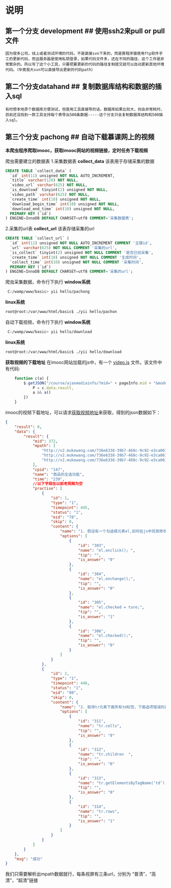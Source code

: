 说明
====
## 第一个分支 development ##  **使用ssh2来pull or pull 文件**
    因为很多公司，线上或者测试环境的代码，不是直接svn下来的，而是靠程序猿使用ftp软件手工的更新代码，而且服务器是使用私钥登录，如果代码文件多，还在不同的路径，这个工作是非常繁杂的。所以写了这个小工具，只要把要更新的代码的路径复制提交就可以自动更新其他环境代码。（毕竟我大svn可以直接导出更新的代码path）

## 第二个分支datahand ## **复制数据库结构和数据的插入sql**
    有时想本地弄个数据库方便测试，但是用工具直接导的话，数据库如果比较大，则会非常耗时，目前还没找到一款工具支持每个表导出500条数据-----这个分支只会复制数据库结构和500插入sql。

## 第三个分支 pachong ##  **自动下载慕课网上的视频**
**本爬虫程序爬取imooc，获取imooc网站的视频链接，定时任务下载视频**

爬虫需要建立的数据表
1.采集数据表  **collect_data**
  该表用于存储采集的数据
``` sql
CREATE TABLE `collect_data` (
  `id` int(11) unsigned NOT NULL AUTO_INCREMENT,
  `title` varchar(128) NOT NULL,
  `video_url` varchar(625) NOT NULL,
  `is_download` tinyint(2) unsigned NOT NULL,
  `video_path` varchar(625) NOT NULL,
  `create_time` int(10) unsigned NOT NULL,
  `download_begin_time` int(10) unsigned NOT NULL,
  `download_end_time` int(10) unsigned NOT NULL,
  PRIMARY KEY (`id`)
) ENGINE=InnoDB DEFAULT CHARSET=utf8 COMMENT='采集数据表';
```

2.采集的url表 **collect_url**
  该表存储采集的url
``` sql
CREATE TABLE `collect_url` (
  `id` int(11) unsigned NOT NULL AUTO_INCREMENT COMMENT '主键id',
  `url` varchar(625) NOT NULL COMMENT '采集的url',
  `is_collect` tinyint(2) unsigned NOT NULL COMMENT '是否已经采集',
  `create_time` int(10) unsigned NOT NULL COMMENT '生成时间',
  `collect_time` int(10) unsigned NOT NULL COMMENT '采集时间',
  PRIMARY KEY (`id`)
) ENGINE=InnoDB DEFAULT CHARSET=utf8 COMMENT='采集的url';
```

爬虫采集数据，命令行下执行
**window系统**
``` sh
 C:/wamp/www/basic> yii hello/pachong
```
**linux系统**
``` sh
root@root:/var/www/html/basic$ ./yii hello/pachon
```

自动下载视频，命令行下执行
**window系统**
``` sh
 C:/wamp/www/basic> yii hello/download
```
**linux系统**
``` sh
root@root:/var/www/html/basic$ ./yii hello/download
```



**获取视频的下载地址**
在imooc网站加载的js中，有一个 [video.js](http://www.imooc.com/static/page/course/video.js?v=2016010602358:formatted) 文件。该文件中有代码:
``` javascript
    function c(a) {
        $.getJSON("/course/ajaxmediainfo/?mid=" + pageInfo.mid + "&mode=flash", function(c) {
            P = c.data.result,
            a && a()
        })
    }
```

imooc的视频下载地址，可以请求[获取视频地址](http://www.imooc.com/course/ajaxmediainfo/?mid=372&mode=falsh)来获取，得到的json数据如下：
``` json
{
    "result": 0, 
    "data": {
        "result": {
            "mid": 372, 
            "mpath": [
                "http://v2.mukewang.com/736e6338-39b7-468c-9c92-e3ca06187de3/L.mp4?auth_key=1483869714-0-0-4002056eeca4a50189b5787117cd86bc", 
                "http://v2.mukewang.com/736e6338-39b7-468c-9c92-e3ca06187de3/M.mp4?auth_key=1483869714-0-0-daed2cdfa62e662b391b4c2730bcba79", 
                "http://v2.mukewang.com/736e6338-39b7-468c-9c92-e3ca06187de3/H.mp4?auth_key=1483869714-0-0-afd07ee1f892cc5109c45a3b628779ab"
            ], 
            "cpid": "147", 
            "name": "商品的全选功能", 
            "time": "239", 
            //以下字段在以前老视频为空
            "practise": [
                {
                    "id": 1, 
                    "type": "1", 
                    "timepoint": 445, 
                    "status": "1", 
                    "eid": "78", 
                    "skip": 0, 
                    "content": {
                        "name": "1. 假设有一个勾选框元素el,如何在js中将其修改为选中状态？", 
                        "options": [
                            {
                                "id": "303", 
                                "name": "el.onclick(); ", 
                                "tip": "", 
                                "is_answer": "0"
                            }, 
                            {
                                "id": "304", 
                                "name": "el.onchange();", 
                                "tip": "", 
                                "is_answer": "0"
                            }, 
                            {
                                "id": "305", 
                                "name": "el.checked = ture;", 
                                "tip": "", 
                                "is_answer": "1"
                            }, 
                            {
                                "id": "306", 
                                "name": "el.checked();", 
                                "tip": "", 
                                "is_answer": "0"
                            }
                        ]
                    }
                }, 
                {
                    "id": 2, 
                    "type": "1", 
                    "timepoint": 446, 
                    "status": "1", 
                    "eid": "80", 
                    "skip": 0, 
                    "content": {
                        "name": "2. 取得tr元素下面所有td标签，下面选项错误的是？", 
                        "options": [
                            {
                                "id": "311", 
                                "name": "tr.cells", 
                                "tip": "", 
                                "is_answer": "0"
                            }, 
                            {
                                "id": "312", 
                                "name": "tr.children  ", 
                                "tip": "", 
                                "is_answer": "0"
                            }, 
                            {
                                "id": "313", 
                                "name": "tr.getElementsByTagName(‘td’);", 
                                "tip": "", 
                                "is_answer": "0"
                            }, 
                            {
                                "id": "314", 
                                "name": "tr.rows", 
                                "tip": "", 
                                "is_answer": "1"
                            }
                        ]
                    }
                }
            ]
        }
    }, 
    "msg": "成功"
}
```
我们只需要解析出mpath数据就行，每条视屏有三条url，分别为 “普清”，“高清”，“超清”链接